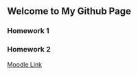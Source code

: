## Welcome to My Github Page

### Homework 1

### Homework 2


[Moodle Link](https://moodle.boun.edu.tr/login)
